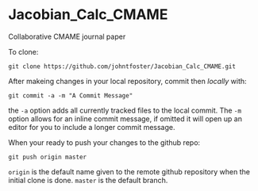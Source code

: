 Jacobian_Calc_CMAME
===================

Collaborative CMAME journal paper


To clone:

````
git clone https://github.com/johntfoster/Jacobian_Calc_CMAME.git
````

After makeing changes in your local repository, commit then _locally_ with:

````
git commit -a -m "A Commit Message"
````

the `-a` option adds all currently tracked files to the local commit.  The `-m` 
option allows for an inline commit message, if omitted it will open up an
editor for you to include a longer commit message.

When your ready to push your changes to the github repo:

````
git push origin master
````

`origin` is the default name given to the remote github repository when the
initial clone is done.  `master` is the default branch.
